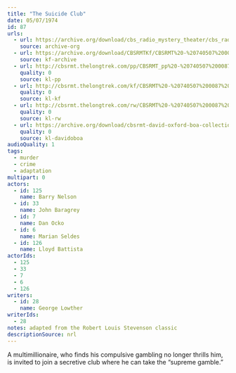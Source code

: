 ```yaml
---
title: "The Suicide Club"
date: 05/07/1974
id: 87
urls: 
  - url: https://archive.org/download/cbs_radio_mystery_theater/cbs_radio_mystery_theater-0051-0100.zip/cbs_radio_mystery_theater-0051-0100%2Fcbsrmt_0087_the_suicide_club.mp3
    source: archive-org
  - url: https://archive.org/download/CBSRMTKf/CBSRMT%20-%20740507%200087%20The%20Suicide%20Club_kf.mp3
    source: kf-archive
  - url: http://cbsrmt.thelongtrek.com/pp/CBSRMT_pp%20-%20740507%200087%20The%20Suicide%20Club.mp3
    quality: 0
    source: kl-pp
  - url: http://cbsrmt.thelongtrek.com/kf/CBSRMT%20-%20740507%200087%20The%20Suicide%20Club_kf.mp3
    quality: 0
    source: kl-kf
  - url: http://cbsrmt.thelongtrek.com/rw/CBSRMT%20-%20740507%200087%20128-44%20The%20Suicide%20Club_rw.mp3
    quality: 0
    source: kl-rw
  - url: https://archive.org/download/cbsrmt-david-oxford-boa-collection/CBSRMT-740507-0087-The-Suicide-Club-(64-44)_kf-{BoA}.mp3
    quality: 0
    source: kl-davidoboa
audioQuality: 1
tags: 
  - murder
  - crime
  - adaptation
multipart: 0
actors:  
  - id: 125
    name: Barry Nelson  
  - id: 33
    name: John Baragrey  
  - id: 7
    name: Dan Ocko  
  - id: 6
    name: Marian Seldes  
  - id: 126
    name: Lloyd Battista
actorIds:  
  - 125  
  - 33  
  - 7  
  - 6  
  - 126
writers:  
  - id: 28
    name: George Lowther
writerIds:  
  - 28
notes: adapted from the Robert Louis Stevenson classic
descriptionSource: nrl
---
```

A multimillionaire, who finds his compulsive gambling no longer thrills him, is invited to join a secretive club where he can take the “supreme gamble.”
